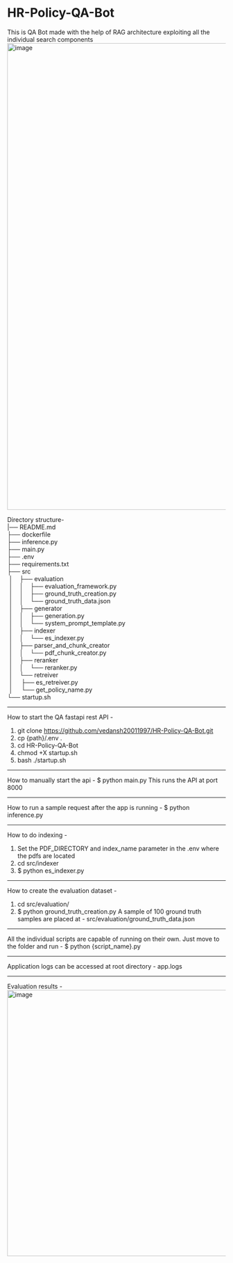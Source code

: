 # HR-Policy-QA-Bot
This is QA Bot made with the help of RAG architecture exploiting all the individual search components
<img width="1073" alt="image" src="https://github.com/user-attachments/assets/f3be4187-b6d2-4064-a316-25b41105a7c6">

Directory structure-<br>
|── README.md <br>
├── dockerfile <br>
├── inference.py <br>
├── main.py <br>
├── .env <br>
├── requirements.txt <br>
├── src <br>
&nbsp;│&nbsp;&nbsp;&nbsp;&nbsp;├── evaluation <br>
&nbsp;│&nbsp;&nbsp;&nbsp;&nbsp;│&nbsp;&nbsp;&nbsp;&nbsp;├── evaluation_framework.py <br>
&nbsp;│&nbsp;&nbsp;&nbsp;&nbsp;│&nbsp;&nbsp;&nbsp;&nbsp;├── ground_truth_creation.py <br>
&nbsp;│&nbsp;&nbsp;&nbsp;&nbsp;│&nbsp;&nbsp;&nbsp;&nbsp;└── ground_truth_data.json <br>
&nbsp;│&nbsp;&nbsp;&nbsp;&nbsp;├── generator <br>
&nbsp;│&nbsp;&nbsp;&nbsp;&nbsp;│&nbsp;&nbsp;&nbsp;&nbsp;├── generation.py <br>
&nbsp;│&nbsp;&nbsp;&nbsp;&nbsp;│&nbsp;&nbsp;&nbsp;&nbsp;└── system_prompt_template.py <br>
&nbsp;│&nbsp;&nbsp;&nbsp;&nbsp;├── indexer <br>
&nbsp;│&nbsp;&nbsp;&nbsp;&nbsp;│&nbsp;&nbsp;&nbsp;&nbsp;└── es_indexer.py <br>
&nbsp;│&nbsp;&nbsp;&nbsp;&nbsp;├── parser_and_chunk_creator <br>
&nbsp;│&nbsp;&nbsp;&nbsp;&nbsp;│&nbsp;&nbsp;&nbsp;&nbsp;└── pdf_chunk_creator.py <br>
&nbsp;│&nbsp;&nbsp;&nbsp;&nbsp;├── reranker <br>
&nbsp;│&nbsp;&nbsp;&nbsp;&nbsp;│&nbsp;&nbsp;&nbsp;&nbsp;└── reranker.py <br>
&nbsp;│&nbsp;&nbsp;&nbsp;&nbsp;└── retreiver <br>
&nbsp;│&nbsp;&nbsp;&nbsp;&nbsp; ├── es_retreiver.py <br>
&nbsp;│&nbsp;&nbsp;&nbsp;&nbsp; └── get_policy_name.py <br>
└── startup.sh <br>
___________________________________________________________________________________________________________________________________________________________________________________

How to start the QA fastapi rest API - 
1. git clone https://github.com/vedansh20011997/HR-Policy-QA-Bot.git
2. cp {path}/.env .
2. cd HR-Policy-QA-Bot
3. chmod +X startup.sh
4. bash ./startup.sh
___________________________________________________________________________________________________________________________________________________________________________________

How to manually start the api - 
$ python main.py
This runs the API at port 8000
___________________________________________________________________________________________________________________________________________________________________________________

How to run a sample request after the app is running - 
$ python inference.py
___________________________________________________________________________________________________________________________________________________________________________________

How to do indexing - 
1. Set the PDF_DIRECTORY and index_name parameter in the .env where the pdfs are located
2. cd src/indexer
3. $ python es_indexer.py
___________________________________________________________________________________________________________________________________________________________________________________

How to create the evaluation dataset - 
1. cd src/evaluation/
2. $ python ground_truth_creation.py
A sample of 100 ground truth samples are placed at - src/evaluation/ground_truth_data.json
___________________________________________________________________________________________________________________________________________________________________________________

All the individual scripts are capable of running on their own. 
Just move to the folder and run - 
$ python {script_name}.py
___________________________________________________________________________________________________________________________________________________________________________________

Application logs can be accessed at root directory - app.logs
___________________________________________________________________________________________________________________________________________________________________________________

Evaluation results - 
<img width="612" alt="image" src="https://github.com/user-attachments/assets/4910442e-5da0-4179-a6df-c47e42dd26c3">
